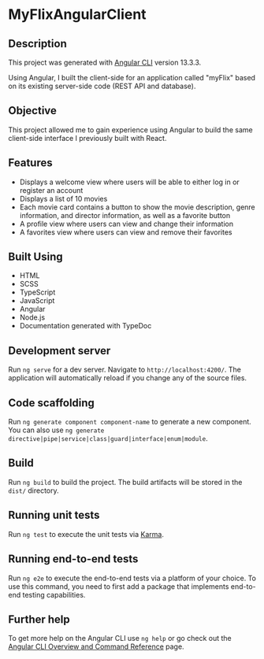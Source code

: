 # MyFlixAngularClient

## Description

This project was generated with [Angular CLI](https://github.com/angular/angular-cli) version 13.3.3.

Using Angular, I built the client-side for an application called "myFlix" based on its existing server-side code (REST API and database). 

## Objective
This project allowed me to gain experience using Angular to build the same client-side interface I previously built with React.

## Features
- Displays a welcome view where users will be able to either log in or register an account
- Displays a list of 10 movies 
- Each movie card contains a button to show the movie description, genre information, and director information, as well as a favorite button 
- A profile view where users can view and change their information
- A favorites view where users can view and remove their favorites

## Built Using
- HTML
- SCSS
- TypeScript
- JavaScript
- Angular
- Node.js
- Documentation generated with TypeDoc

## Development server

Run `ng serve` for a dev server. Navigate to `http://localhost:4200/`. The application will automatically reload if you change any of the source files.

## Code scaffolding

Run `ng generate component component-name` to generate a new component. You can also use `ng generate directive|pipe|service|class|guard|interface|enum|module`.

## Build

Run `ng build` to build the project. The build artifacts will be stored in the `dist/` directory.

## Running unit tests

Run `ng test` to execute the unit tests via [Karma](https://karma-runner.github.io).

## Running end-to-end tests

Run `ng e2e` to execute the end-to-end tests via a platform of your choice. To use this command, you need to first add a package that implements end-to-end testing capabilities.

## Further help

To get more help on the Angular CLI use `ng help` or go check out the [Angular CLI Overview and Command Reference](https://angular.io/cli) page.
